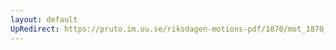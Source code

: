 ```yaml
---
layout: default
UpRedirect: https://pruto.im.uu.se/riksdagen-motions-pdf/1870/mot_1870__fk__34.pdf
---
```

